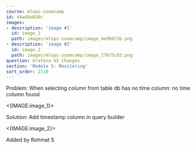 ```yaml
---
course: mlops-zoomcamp
id: 44a68a830c
images:
- description: 'image #1'
  id: image_1
  path: images/mlops-zoomcamp/image_4e90873b.png
- description: 'image #2'
  id: image_2
  path: images/mlops-zoomcamp/image_27675c03.png
question: Grafana UI Changes
section: 'Module 5: Monitoring'
sort_order: 2110
---
```


Problem: When selecting column from table db has no time column: no time column found

<{IMAGE:image_1}>

Solution: Add timestamp column in query builder

<{IMAGE:image_2}>

Added by Rohmat S

